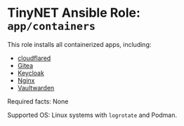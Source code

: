 # TinyNET Ansible Role: `app/containers`

This role installs all containerized apps, including:

- [cloudflared](https://github.com/cloudflare/cloudflared)
- [Gitea](https://gitea.io/)
- [Keycloak](https://www.keycloak.org/)
- [Nginx](https://nginx.org/)
- [Vaultwarden](https://github.com/dani-garcia/vaultwarden)

Required facts: None

Supported OS: Linux systems with `logrotate` and Podman.
